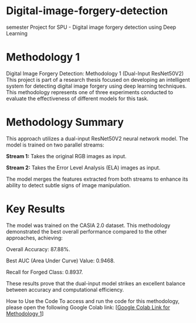 # Digital-image-forgery-detection
semester Project for SPU - Digital image forgery detection using Deep Learning

# Methodology 1
Digital Image Forgery Detection: Methodology 1 (Dual-Input ResNet50V2)
This project is part of a research thesis focused on developing an intelligent system for detecting digital image forgery using deep learning techniques. This methodology represents one of three experiments conducted to evaluate the effectiveness of different models for this task.

# Methodology Summary
This approach utilizes a dual-input ResNet50V2 neural network model. The model is trained on two parallel streams:

**Stream 1:** Takes the original RGB images as input.

**Stream 2:** Takes the Error Level Analysis (ELA) images as input.

The model merges the features extracted from both streams to enhance its ability to detect subtle signs of image manipulation.

# Key Results
The model was trained on the CASIA 2.0 dataset. This methodology demonstrated the best overall performance compared to the other approaches, achieving:

Overall Accuracy: 87.88%.

Best AUC (Area Under Curve) Value: 0.9468.

Recall for Forged Class: 0.8937.

These results prove that the dual-input model strikes an excellent balance between accuracy and computational efficiency.

How to Use the Code
To access and run the code for this methodology, please open the following Google Colab link:
[[Google Colab Link for Methodology 1](https://colab.research.google.com/drive/1Ih6SUtPCtkl-Ix89bDkqD1srwx5ZbiXg?usp=sharing)]

